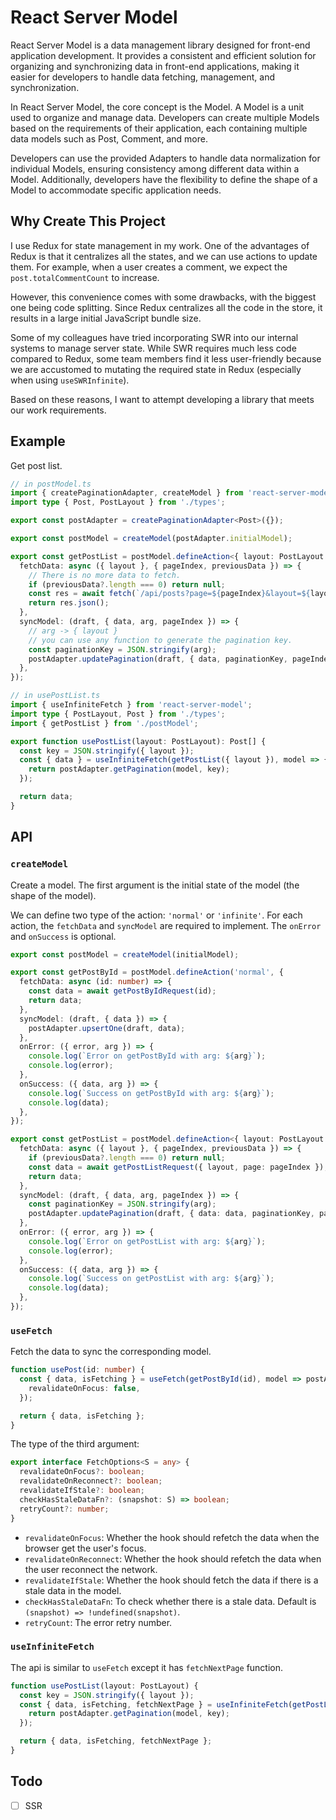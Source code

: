 # React Server Model

React Server Model is a data management library designed for front-end application development. It provides a consistent and efficient solution for organizing and synchronizing data in front-end applications, making it easier for developers to handle data fetching, management, and synchronization.

In React Server Model, the core concept is the Model. A Model is a unit used to organize and manage data. Developers can create multiple Models based on the requirements of their application, each containing multiple data models such as Post, Comment, and more.

Developers can use the provided Adapters to handle data normalization for individual Models, ensuring consistency among different data within a Model. Additionally, developers have the flexibility to define the shape of a Model to accommodate specific application needs.

## Why Create This Project

I use Redux for state management in my work. One of the advantages of Redux is that it centralizes all the states, and we can use actions to update them. For example, when a user creates a comment, we expect the `post.totalCommentCount` to increase.

However, this convenience comes with some drawbacks, with the biggest one being code splitting. Since Redux centralizes all the code in the store, it results in a large initial JavaScript bundle size.

Some of my colleagues have tried incorporating SWR into our internal systems to manage server state. While SWR requires much less code compared to Redux, some team members find it less user-friendly because we are accustomed to mutating the required state in Redux (especially when using `useSWRInfinite`).

Based on these reasons, I want to attempt developing a library that meets our work requirements.

## Example

Get post list.

```ts
// in postModel.ts
import { createPaginationAdapter, createModel } from 'react-server-model';
import type { Post, PostLayout } from './types';

export const postAdapter = createPaginationAdapter<Post>({});

export const postModel = createModel(postAdapter.initialModel);

export const getPostList = postModel.defineAction<{ layout: PostLayout }, Post[]>('infinite', {
  fetchData: async ({ layout }, { pageIndex, previousData }) => {
    // There is no more data to fetch.
    if (previousData?.length === 0) return null;
    const res = await fetch(`/api/posts?page=${pageIndex}&layout=${layout}`);
    return res.json();
  },
  syncModel: (draft, { data, arg, pageIndex }) => {
    // arg -> { layout }
    // you can use any function to generate the pagination key.
    const paginationKey = JSON.stringify(arg);
    postAdapter.updatePagination(draft, { data, paginationKey, pageIndex });
  },
});

// in usePostList.ts
import { useInfiniteFetch } from 'react-server-model';
import type { PostLayout, Post } from './types';
import { getPostList } from './postModel';

export function usePostList(layout: PostLayout): Post[] {
  const key = JSON.stringify({ layout });
  const { data } = useInfiniteFetch(getPostList({ layout }), model => {
    return postAdapter.getPagination(model, key);
  });

  return data;
}
```

## API

### `createModel`

Create a model. The first argument is the initial state of the model (the shape of the model).

We can define two type of the action: `'normal'` or `'infinite'`. For each action, the `fetchData` and `syncModel` are required to implement. The `onError` and `onSuccess` is optional.

```ts
export const postModel = createModel(initialModel);

export const getPostById = postModel.defineAction('normal', {
  fetchData: async (id: number) => {
    const data = await getPostByIdRequest(id);
    return data;
  },
  syncModel: (draft, { data }) => {
    postAdapter.upsertOne(draft, data);
  },
  onError: ({ error, arg }) => {
    console.log(`Error on getPostById with arg: ${arg}`);
    console.log(error);
  },
  onSuccess: ({ data, arg }) => {
    console.log(`Success on getPostById with arg: ${arg}`);
    console.log(data);
  },
});

export const getPostList = postModel.defineAction<{ layout: PostLayout }, Post[]>('infinite', {
  fetchData: async ({ layout }, { pageIndex, previousData }) => {
    if (previousData?.length === 0) return null;
    const data = await getPostListRequest({ layout, page: pageIndex });
    return data;
  },
  syncModel: (draft, { data, arg, pageIndex }) => {
    const paginationKey = JSON.stringify(arg);
    postAdapter.updatePagination(draft, { data: data, paginationKey, pageIndex });
  },
  onError: ({ error, arg }) => {
    console.log(`Error on getPostList with arg: ${arg}`);
    console.log(error);
  },
  onSuccess: ({ data, arg }) => {
    console.log(`Success on getPostList with arg: ${arg}`);
    console.log(data);
  },
});
```

### `useFetch`

Fetch the data to sync the corresponding model.

```ts
function usePost(id: number) {
  const { data, isFetching } = useFetch(getPostById(id), model => postAdapter.readOne(model, id), {
    revalidateOnFocus: false,
  });

  return { data, isFetching };
}
```

The type of the third argument:

```ts
export interface FetchOptions<S = any> {
  revalidateOnFocus?: boolean;
  revalidateOnReconnect?: boolean;
  revalidateIfStale?: boolean;
  checkHasStaleDataFn?: (snapshot: S) => boolean;
  retryCount?: number;
}
```

- `revalidateOnFocus`: Whether the hook should refetch the data when the browser get the user's focus.
- `revalidateOnReconnect`: Whether the hook should refetch the data when the user reconnect the network.
- `revalidateIfStale`: Whether the hook should fetch the data if there is a stale data in the model.
- `checkHasStaleDataFn`: To check whether there is a stale data. Default is `(snapshot) => !undefined(snapshot)`.
- `retryCount`: The error retry number.

### `useInfiniteFetch`

The api is similar to `useFetch` except it has `fetchNextPage` function.

```ts
function usePostList(layout: PostLayout) {
  const key = JSON.stringify({ layout });
  const { data, isFetching, fetchNextPage } = useInfiniteFetch(getPostList({ layout }), model => {
    return postAdapter.getPagination(model, key);
  });

  return { data, isFetching, fetchNextPage };
}
```

## Todo

- [ ] SSR
